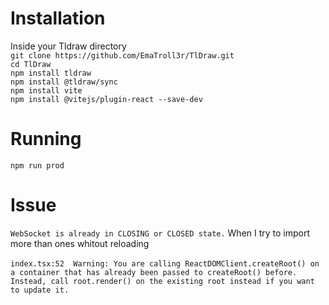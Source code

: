 <h1>Installation</h1>
Inside your Tldraw directory
</br>
<code>git clone https://github.com/EmaTroll3r/TlDraw.git</code></br>
<code>cd TlDraw</code></br>
<code>npm install tldraw</code></br>
<code>npm install @tldraw/sync</code></br>
<code>npm install vite</code></br>
<code>npm install @vitejs/plugin-react --save-dev</code>


<h1>Running</h1>
<code>npm run prod</code>

<h1>Issue</h1>
<code>WebSocket is already in CLOSING or CLOSED state.</code> When I try to import more than ones whitout reloading</br></br>
<code>index.tsx:52  Warning: You are calling ReactDOMClient.createRoot() on a container that has already been passed to createRoot() before. Instead, call root.render() on the existing root instead if you want to update it.</code>
